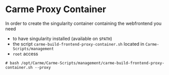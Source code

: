 # Carme Proxy Container

In order to create the singularity container containing the webfrontend you need

* to have singularity installed (available on `$PATH`)
* the script `carme-build-frontend-proxy-container.sh` located in `Carme-Scripts/management`
* `root` access

```console
# bash /opt/Carme/Carme-Scripts/management/carme-build-frontend-proxy-container.sh --proxy
```
